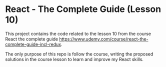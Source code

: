 # React - The Complete Guide (Lesson 10)

This project contains the code related to the lesson 10 from the course React the complete guide https://www.udemy.com/course/react-the-complete-guide-incl-redux.

The only purpose of this repo is follow the course, writing the proposed solutions in the course lesson to learn and improve my React skills.
